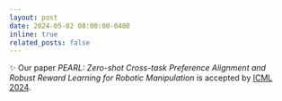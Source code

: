 ```yaml
---
layout: post
date: 2024-05-02 08:00:00-0400
inline: true
related_posts: false
---
```


:sparkles: Our paper <i>PEARL: Zero-shot Cross-task Preference Alignment and Robust Reward Learning for Robotic Manipulation</i> is accepted by <a href="https://icml.cc/Conferences/2024">ICML 2024</a>.
